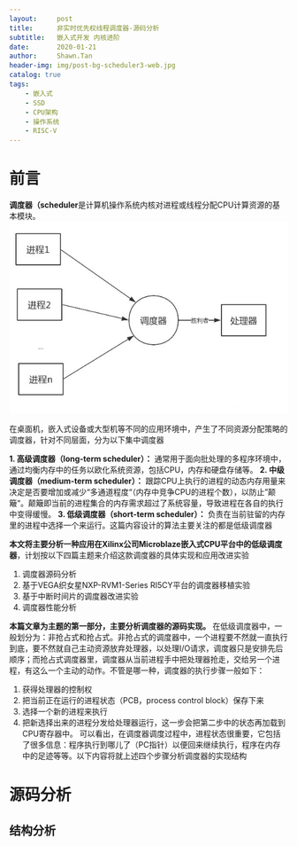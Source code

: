 ```yaml
---
layout:     post
title:      非实时优先权线程调度器-源码分析
subtitle:   嵌入式开发 内核进阶
date:       2020-01-21
author:     Shawn.Tan
header-img: img/post-bg-scheduler3-web.jpg
catalog: true
tags:
    - 嵌入式
    - SSD
    - CPU架构
    - 操作系统
    - RISC-V
---
```

# 前言
**调度器（scheduler**是计算机操作系统内核对进程或线程分配CPU计算资源的基本模块。
![调度器功能](img/post-sheduler-structure-web1.jpg)

在桌面机，嵌入式设备或大型机等不同的应用环境中，产生了不同资源分配策略的调度器，针对不同层面，分为以下集中调度器

**1. 高级调度器（long-term scheduler）：** 通常用于面向批处理的多程序环境中，通过均衡内存中的任务以欧化系统资源，包括CPU，内存和硬盘存储等。
**2. 中级调度器（medium-term scheduler）：** 跟踪CPU上执行的进程的动态内存用量来决定是否要增加或减少“多通道程度“（内存中竞争CPU的进程个数），以防止”颠簸“。颠簸即当前的进程集合的内存需求超过了系统容量，导致进程在各自的执行中变得缓慢。
**3. 低级调度器（short-term scheduler）：** 负责在当前驻留的内存里的进程中选择一个来运行。这篇内容设计的算法主要关注的都是低级调度器

**本文将主要分析一种应用在Xilinx公司Microblaze嵌入式CPU平台中的低级调度器**，计划按以下四篇主题来介绍这款调度器的具体实现和应用改进实验

1. 调度器源码分析
2. 基于VEGA织女星NXP-RVM1-Series RI5CY平台的调度器移植实验
3. 基于中断时间片的调度器改进实验
4. 调度器性能分析

**本篇文章为主题的第一部分，主要分析调度器的源码实现。** 在低级调度器中，一般划分为：非抢占式和抢占式。非抢占式的调度器中，一个进程要不然就一直执行到底，要不然就自己主动资源放弃处理器，以处理I/O请求，调度器只是安排先后顺序；而抢占式调度器里，调度器从当前进程手中把处理器抢走，交给另一个进程，有这么一个主动的动作。不管是哪一种，调度器的执行步骤一般如下：

1. 获得处理器的控制权
2. 把当前正在运行的进程状态（PCB，process control block）保存下来
3. 选择一个新的进程来执行
4. 把新选择出来的进程分发给处理器运行，这一步会把第二步中的状态再加载到CPU寄存器中。
可以看出，在调度器调度过程中，进程状态很重要，它包括了很多信息：程序执行到哪儿了（PC指针）以便回来继续执行，程序在内存中的足迹等等。以下内容将就上述四个步骤分析调度器的实现结构


# 源码分析

## 结构分析







